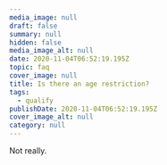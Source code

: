 ```yaml
---
media_image: null
draft: false
summary: null
hidden: false
media_image_alt: null
date: 2020-11-04T06:52:19.195Z
topic: faq
cover_image: null
title: Is there an age restriction?
tags:
  - qualify
publishDate: 2020-11-04T06:52:19.195Z
cover_image_alt: null
category: null
---
```

Not really.